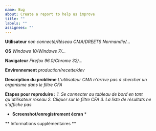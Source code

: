 ```yaml
---
name: Bug
about: Create a report to help us improve
title: ""
labels: ""
assignees: ""
---
```


**Utilisateur**
_non connecté/Réseau CMA/DREETS Normandie/..._

**OS**
_Windows 10/Windows 7/..._

**Navigateur**
_Firefox 96.0/Chrome 32/..._

**Environnement**
_production/recette/dev_

**Description du problème**
_L'utilisateur CMA n'arrive pas à chercher un organisme dans le filtre CFA_

**Etapes pour reproduire :**
_1. Se connecter au tableau de bord en tant qu'utilisateur réseau_
_2. Cliquer sur le filtre CFA_
_3. La liste de résultats ne s'affiche pas_

- **Screenshot/enregistrement écran** \*

** Informations supplémentaires **
